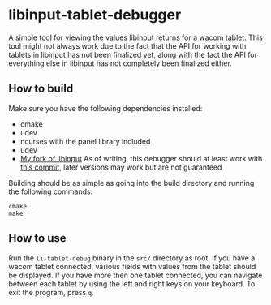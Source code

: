 libinput-tablet-debugger
========================

A simple tool for viewing the values [libinput](http://www.freedesktop.org/wiki/Software/libinput/) returns for a wacom tablet. This tool might not always work due to the fact that the API for working with tablets in libinput has not been finalized yet, along with the fact the API for everything else in libinput has not completely been finalized either.

How to build
----------
Make sure you have the following dependencies installed:
- cmake
- udev
- ncurses with the panel library included
- udev
- [My fork of libinput](https://github.com/Lyude1337/libinput/tree/carlos_cleanup)
  As of writing, this debugger should at least work with [this commit](https://github.com/Lyude1337/libinput/tree/ee0f095af245fe3f143c6342b36edc9db1f67dd6), later versions may work but are not guaranteed

Building should be as simple as going into the build directory and running the following commands:
```
cmake .
make
```

How to use
----------
Run the `li-tablet-debug` binary in the `src/` directory as root. If you have a wacom tablet connected, various fields with values from the tablet should be displayed. If you have more then one tablet connected, you can navigate between each tablet by using the left and right keys on your keyboard.
To exit the program, press `q`.
